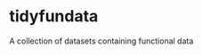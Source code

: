 
<!-- README.md is generated from README.Rmd. Please edit that file -->

# tidyfundata

A collection of datasets containing functional data
